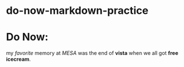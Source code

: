 # do-now-markdown-practice
# Do Now:
 my *favorite* memory at *MESA* was the end of **vista** when we all got **free icecream**.

